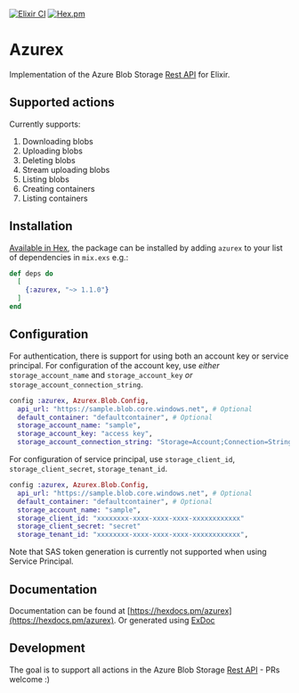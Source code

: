 [![Elixir CI](https://github.com/jakobht/azurex/actions/workflows/elixir.yml/badge.svg)](https://github.com/jakobht/azurex/actions/workflows/elixir.yml)
[![Hex.pm](https://img.shields.io/hexpm/v/azurex)](https://hex.pm/packages/azurex)

# Azurex

Implementation of the Azure Blob Storage [Rest API](https://docs.microsoft.com/en-us/rest/api/storageservices/blob-service-rest-api) for Elixir.

## Supported actions

Currently supports:

1. Downloading blobs
2. Uploading blobs
3. Deleting blobs
4. Stream uploading blobs
5. Listing blobs
6. Creating containers
7. Listing containers

## Installation

[Available in Hex](https://hex.pm/packages/azurex), the package can be installed
by adding `azurex` to your list of dependencies in `mix.exs` e.g.:

```elixir
def deps do
  [
    {:azurex, "~> 1.1.0"}
  ]
end
```

## Configuration

For authentication, there is support for using both an account key or service principal.
For configuration of the account key, use _either_ `storage_account_name` and `storage_account_key` _or_ `storage_account_connection_string`.

```elixir
config :azurex, Azurex.Blob.Config,
  api_url: "https://sample.blob.core.windows.net", # Optional
  default_container: "defaultcontainer", # Optional
  storage_account_name: "sample",
  storage_account_key: "access key",
  storage_account_connection_string: "Storage=Account;Connection=String" # Required if storage account `name` and `key` not set
```

For configuration of service principal, use `storage_client_id`, `storage_client_secret`, `storage_tenant_id`.

```elixir
config :azurex, Azurex.Blob.Config,
  api_url: "https://sample.blob.core.windows.net", # Optional
  default_container: "defaultcontainer", # Optional
  storage_account_name: "sample",
  storage_client_id: "xxxxxxxx-xxxx-xxxx-xxxx-xxxxxxxxxxxx"
  storage_client_secret: "secret"
  storage_tenant_id: "xxxxxxxx-xxxx-xxxx-xxxx-xxxxxxxxxxxx",
```
Note that SAS token generation is currently not supported when using Service Principal.

## Documentation

Documentation can be found at [https://hexdocs.pm/azurex](https://hexdocs.pm/azurex). Or generated using [ExDoc](https://github.com/elixir-lang/ex_doc)

## Development

The goal is to support all actions in the Azure Blob Storage [Rest API](https://docs.microsoft.com/en-us/rest/api/storageservices/blob-service-rest-api) - PRs welcome :)
